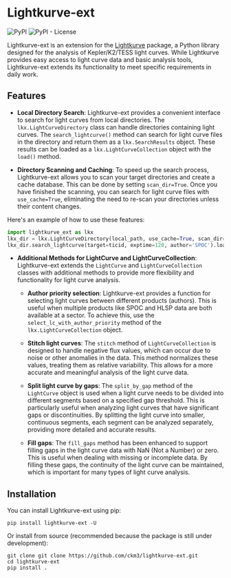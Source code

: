 # Lightkurve-ext

![PyPI](https://img.shields.io/pypi/v/lightkurve-ext?style=flat) ![PyPI - License](https://img.shields.io/pypi/l/lightkurve-ext)

Lightkurve-ext is an extension for the [Lightkurve](https://github.com/lightkurve/lightkurve) package, a Python library designed for the analysis of Kepler/K2/TESS light curves. While Lightkurve provides easy access to light curve data and basic analysis tools, Lightkurve-ext extends its functionality to meet specific requirements in daily work.

## Features

- **Local Directory Search**: Lightkurve-ext provides a convenient interface to search for light curves from local directories. The `lkx.LightCurveDirectory` class can handle directories containing light curves. The `search_lightcurve()` method can search for light curve files in the directory and return them as a `lkx.SearchResults` object. These results can be loaded as a `lkx.LightCurveCollection` object with the `load()` method.

- **Directory Scanning and Caching**: To speed up the search process, Lightkurve-ext allows you to scan your target directories and create a cache database. This can be done by setting `scan_dir=True`. Once you have finished the scanning, you can search for light curve files with `use_cache=True`, eliminating the need to re-scan your directories unless their content changes.

Here's an example of how to use these features:

```python
import lightkurve_ext as lkx
lkx_dir = lkx.LightCurveDirectory(local_path, use_cache=True, scan_dir=True)
lkx_dir.search_lightcurve(target=ticid, exptime=120, author='SPOC').load()
```



- **Additional Methods for LightCurve and LightCurveCollection**: Lightkurve-ext extends the `LightCurve` and `LightCurveCollection` classes with additional methods to provide more flexibility and functionality for light curve analysis. 
  
    - **Author priority selection**: Lightkurve-ext provides a function for selecting light curves between different products (authors). This is useful when multiple products like SPOC and HLSP data are both available at a sector. To achieve this, use the `select_lc_with_author_priority` method of the `lkx.LightCurveCollection` object.

    - **Stitch light curves**: The `stitch` method of `LightCurveCollection` is designed to handle negative flux values, which can occur due to noise or other anomalies in the data. This method normalizes these values, treating them as relative variability. This allows for a more accurate and meaningful analysis of the light curve data.

    - **Split light curve by gaps**: The `split_by_gap` method of the `LightCurve` object is used when a light curve needs to be divided into different segments based on a specified gap threshold. This is particularly useful when analyzing light curves that have significant gaps or discontinuities. By splitting the light curve into smaller, continuous segments, each segment can be analyzed separately, providing more detailed and accurate results.

    - **Fill gaps**: The `fill_gaps` method has been enhanced to support filling gaps in the light curve data with NaN (Not a Number) or zero. This is useful when dealing with missing or incomplete data. By filling these gaps, the continuity of the light curve can be maintained, which is important for many types of light curve analysis.

## Installation
You can install Lightkurve-ext using pip:
```
pip install lightkurve-ext -U
```
Or install from source (recommended because the package is still under development):
```
git clone git clone https://github.com/ckm3/lightkurve-ext.git
cd lightkurve-ext
pip install .
```